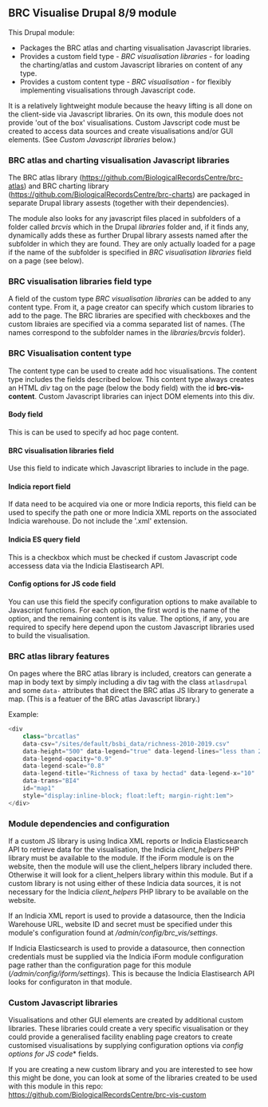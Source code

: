 ## BRC Visualise Drupal 8/9 module
This Drupal module:

- Packages the BRC atlas and charting visualisation Javascript libraries.
- Provides a custom field type - *BRC visualisation libraries* - for loading the charting/atlas and custom Javascript libraries on content of any type.
- Provides a custom content type - *BRC visualisation* - for flexibly implementing visualisations through Javascript code.

It is a relatively lightweight module because the heavy lifting is all done on the client-side via Javascript libraries. On its own, this module does not provide 'out of the box' visualisations. Custom Javscript code must be created to access data sources and create visualisations and/or GUI elements. (See *Custom Javascript libraries* below.)

### BRC atlas and charting visualisation Javascript libraries
The BRC atlas library (https://github.com/BiologicalRecordsCentre/brc-atlas) and BRC charting library (https://github.com/BiologicalRecordsCentre/brc-charts) are packaged in separate Drupal library assests (together with their dependencies).

The module also looks for any javascript files placed in subfolders of a folder called *brcvis* which in the Drupal *libraries* folder and, if it finds any, dynamically adds these as further Drupal library assests named after the subfolder in which they are found. They are only actually loaded for a page if the name of the subfolder is specified in *BRC visualisation libraries* field on a page (see below).

### BRC visualisation libraries field type
A field of the custom type *BRC visualisation libraries* can be added to any content type. From it, a page creator can specify which custom libraries to add to the page. The BRC libraries are specified with checkboxes and the custom libraies are specified via a comma separated list of names. (The names correspond to the subfolder names in the *libraries/brcvis* folder).

### BRC Visualisation content type
The content type can be used to create add hoc visualisations. The content type includes the fields described below. This content type always creates an HTML *div* tag on the page (below the body field) with the id **brc-vis-content**. Custom Javascript libraries can inject DOM elements into this div.

#### Body field
This is can be used to specify ad hoc page content.

#### BRC visualisation libraries field
Use this field to indicate which Javascript libraries to include in the page.

#### Indicia report field
If data need to be acquired via one or more Indicia reports, this field can be used to specify the path one or more Indicia XML reports on the associated Indicia warehouse. Do not include the '.xml' extension. 

#### Indicia ES query field
This is a checkbox which must be checked if custom Javascript code accessess data via the Indicia Elastisearch API.

#### Config options for JS code field
You can use this field the specify configuration options to make available to Javascript functions. For each option, the first word is the name of the option, and the remaining content is its value. The options, if any, you are required to specify here depend upon the custom Javascript libraries used to build the visualisation.

### BRC atlas library features
On pages where the BRC atlas library is included, creators can generate a map in body text by simply including a div tag with the class `atlasdrupal` and some `data-` attributes that direct the BRC atlas JS library to generate a map. (This is a featuer of the BRC atlas Javascript library.)

Example:
```javascript
<div 
    class="brcatlas" 
    data-csv="/sites/default/bsbi_data/richness-2010-2019.csv" 
    data-height="500" data-legend="true" data-legend-lines="less than 250; circle; #C6FF10 | 250-499; circle; #C1E311 | 500-749; circle; #BCC812 | 750-999; circle; #B7AD13 | 1000-1249; circle; #B29215 | 1250-1499; circle; #AD7716 | 1500-1749; circle; #A85C17 | 1750-2000; circle; #A44119" 
    data-legend-opacity="0.9" 
    data-legend-scale="0.8" 
    data-legend-title="Richness of taxa by hectad" data-legend-x="10" 
    data-trans="BI4" 
    id="map1" 
    style="display:inline-block; float:left; margin-right:1em">
</div>
```

### Module dependencies and configuration
If a custom JS library is using Indica XML reports or Indicia Elasticsearch API to retrieve data for the visualisation, the Indicia *client_helpers* PHP library must be available to the module. If the iForm module is on the website, then the module will use the client_helpers
library included there. Otherwise it will look for a client_helpers library within this module. But if a custom library is not using either of these Indicia data sources, it is not necessary for the Indicia *client_helpers* PHP library to be available on the website.

If an Indicia XML report is used to provide a datasource, then the Indicia Warehouse URL, website ID and secret must be specified under this module's configuration found at */admin/config/brc_vis/settings*.

If Indicia Elasticsearch is used to provide a datasource, then connection credentials must be supplied via the Indicia iForm module configuration page rather than the configuration page for this module (*/admin/config/iform/settings*). This is because the Indicia Elastisearch API looks for configuraton in that module.

### Custom Javascript libraries
Visualisations and other GUI elements are created by additional custom libraries. These libraries could create a very specific visualisation or they could provide a generalised facility enabling page creators to create customised visualisations by supplying configuration options via  *config options for JS code** fields.

If you are creating a new custom library and you are interested to see how this might be done, you can look at some of the libraries created to be used with this module in this repo: https://github.com/BiologicalRecordsCentre/brc-vis-custom